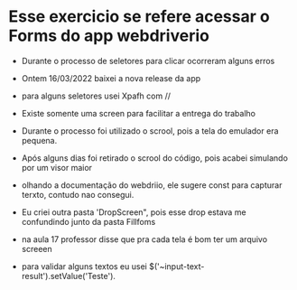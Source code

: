 # Esse exercicio se refere acessar o Forms do app webdriverio

* Durante o processo de seletores para clicar ocorreram alguns erros

* Ontem 16/03/2022 baixei a nova release da app

* para alguns seletores usei Xpafh com //

* Existe somente uma screen para facilitar a entrega do trabalho

* Durante o processo foi utilizado o scrool, pois a tela do emulador era pequena.

* Após alguns dias foi retirado o scrool do código, pois acabei simulando por um visor maior

* olhando a documentação do webdriio, ele sugere const para capturar terxto, contudo nao consegui.

* Eu criei outra pasta 'DropScreen", pois esse drop estava me confundindo junto da pasta Fillfoms

* na aula 17 professor disse que pra cada tela é bom ter um arquivo screeen

* para validar alguns textos eu usei $('~input-text-result').setValue('Teste').